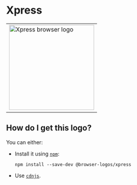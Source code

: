 # Xpress

<table>
    <tr height=240>
        <td>
            <a href="https://github.com/alrra/browser-logos/tree/718167f0d89de74285c39c1a074c8e4c9091c186/src/archive/xpress">
                <img width=230 src="https://raw.githubusercontent.com/alrra/browser-logos/718167f0d89de74285c39c1a074c8e4c9091c186/src/archive/xpress/xpress_512x512.png" alt="Xpress browser logo">
            </a>
        </td>
    </tr>
</table>

## How do I get this logo?

You can either:

* Install it using [`npm`][npm]:

  `npm install --save-dev @browser-logos/xpress`

* Use [`cdnjs`][cdnjs].

<!-- Link labels: -->

[cdnjs]: https://cdnjs.com/libraries/browser-logos
[npm]: https://www.npmjs.com/
